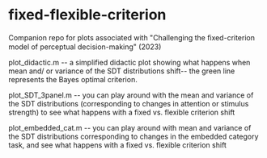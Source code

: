 # fixed-flexible-criterion
Companion repo for plots associated with "Challenging the ﬁxed-criterion model of perceptual decision-making" (2023)

plot_didactic.m -- a simplified didactic plot showing what happens when mean and/ or variance of the SDT distributions shift-- the green line represents the Bayes optimal criterion.

plot_SDT_3panel.m -- you can play around with the mean and variance of the SDT distributions (corresponding to changes in attention or stimulus strength) to see what happens with a fixed vs. flexible criterion shift 

plot_embedded_cat.m -- you can play around with mean and variance of the SDT distributions corresponding to changes in the embedded category task, and see what happens with a fixed vs. flexible criterion shift

